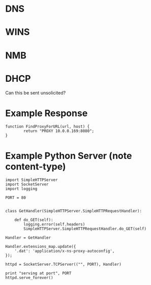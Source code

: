 <!-- TITLE: Wpad -->
<!-- SUBTITLE: A quick summary of Wpad -->

# DNS
# WINS
# NMB
# DHCP
Can this be sent unsolicited?

# Example Response

```text
function FindProxyForURL(url, host) {
        return "PROXY 10.0.0.169:8080";
}
```



# Example Python Server (note content-type)

```text
import SimpleHTTPServer
import SocketServer
import logging

PORT = 80


class GetHandler(SimpleHTTPServer.SimpleHTTPRequestHandler):

    def do_GET(self):
        logging.error(self.headers)
        SimpleHTTPServer.SimpleHTTPRequestHandler.do_GET(self)

Handler = GetHandler

Handler.extensions_map.update({
    '.dat': 'application/x-ns-proxy-autoconfig',
});

httpd = SocketServer.TCPServer(("", PORT), Handler)

print "serving at port", PORT
httpd.serve_forever()

```


